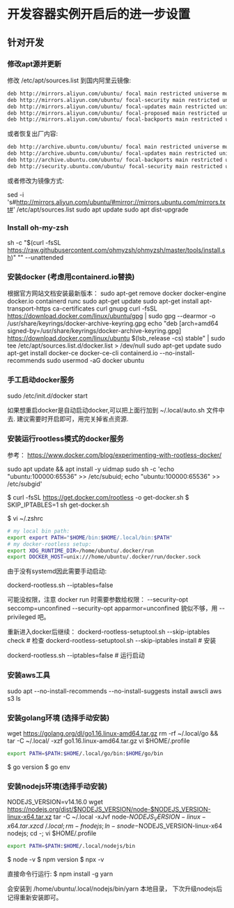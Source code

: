 # 开发容器实例开启后的进一步设置

## 针对开发

### 修改apt源并更新

修改 /etc/apt/sources.list 到国内阿里云镜像:

```txt
deb http://mirrors.aliyun.com/ubuntu/ focal main restricted universe multiverse
deb http://mirrors.aliyun.com/ubuntu/ focal-security main restricted universe multiverse
deb http://mirrors.aliyun.com/ubuntu/ focal-updates main restricted universe multiverse
deb http://mirrors.aliyun.com/ubuntu/ focal-proposed main restricted universe multiverse
deb http://mirrors.aliyun.com/ubuntu/ focal-backports main restricted universe multiverse
```

或者恢复出厂内容:

```txt
deb http://archive.ubuntu.com/ubuntu/ focal main restricted universe multiverse
deb http://archive.ubuntu.com/ubuntu/ focal-updates main restricted universe multiverse
deb http://archive.ubuntu.com/ubuntu/ focal-backports main restricted universe multiverse
deb http://security.ubuntu.com/ubuntu/ focal-security main restricted universe multiverse
```

或者修改为镜像方式:

sed -i 's#http://mirrors.aliyun.com/ubuntu/#mirror://mirrors.ubuntu.com/mirrors.txt#' /etc/apt/sources.list
sudo apt update
sudo apt dist-upgrade

### Install oh-my-zsh

sh -c "$(curl -fsSL https://raw.githubusercontent.com/ohmyzsh/ohmyzsh/master/tools/install.sh)" "" --unattended

### 安装docker (考虑用containerd.io替换)

根据官方网站文档安装最新版本：
sudo apt-get remove docker docker-engine docker.io containerd runc
sudo apt-get update
sudo apt-get install apt-transport-https ca-certificates curl gnupg
curl -fsSL https://download.docker.com/linux/ubuntu/gpg | sudo gpg --dearmor -o /usr/share/keyrings/docker-archive-keyring.gpg
echo "deb [arch=amd64 signed-by=/usr/share/keyrings/docker-archive-keyring.gpg] https://download.docker.com/linux/ubuntu $(lsb_release -cs) stable" | sudo tee /etc/apt/sources.list.d/docker.list > /dev/null
sudo apt-get update
sudo apt-get install docker-ce docker-ce-cli containerd.io --no-install-recommends
sudo usermod -aG docker ubuntu

### 手工启动docker服务

sudo /etc/init.d/docker start

如果想重启docker是自动启动docker,可以把上面行加到 ~/.local/auto.sh 文件中去.
建议需要时开启即可，用完关掉省点资源.

### 安装运行rootless模式的docker服务

参考：
https://www.docker.com/blog/experimenting-with-rootless-docker/

sudo apt update && apt install -y uidmap
sudo sh -c 'echo "ubuntu:100000:65536" >> /etc/subuid; echo "ubuntu:100000:65536" >> /etc/subgid'

$ curl -fsSL https://get.docker.com/rootless -o get-docker.sh
$ SKIP_IPTABLES=1 sh get-docker.sh

$ vi ~/.zshrc

```sh
# my local bin path:
export export PATH="$HOME/bin:$HOME/.local/bin:$PATH"
# my docker-rootless setup:
export XDG_RUNTIME_DIR=/home/ubuntu/.docker/run
export DOCKER_HOST=unix:///home/ubuntu/.docker/run/docker.sock
```

由于没有systemd因此需要手动启动:

dockerd-rootless.sh --iptables=false

可能没权限，注意 docker run 时需要参数给权限：
--security-opt seccomp=unconfined --security-opt apparmor=unconfined
貌似不够，用 --privileged 吧。

重新进入docker后继续：
dockerd-rootless-setuptool.sh --skip-iptables check   # 检查
dockerd-rootless-setuptool.sh --skip-iptables install # 安装

dockerd-rootless.sh --iptables=false  # 运行启动

### 安装aws工具

sudo apt --no-install-recommends --no-install-suggests install awscli
aws s3 ls

### 安装golang环境 (选择手动安装)

wget https://golang.org/dl/go1.16.linux-amd64.tar.gz
rm -rf ~/.local/go && tar -C ~/.local/ -xzf go1.16.linux-amd64.tar.gz
vi $HOME/.profile

```bash
export PATH=$PATH:$HOME/.local/go/bin:$HOME/go/bin
```

$ go version
$ go env

### 安装nodejs环境(选择手动安装)

NODEJS_VERSION=v14.16.0
wget https://nodejs.org/dist/$NODEJS_VERSION/node-$NODEJS_VERSION-linux-x64.tar.xz
tar -C ~/.local -xJvf node-$NODEJS_VERSION-linux-x64.tar.xz
cd ~/.local; rm -f nodejs; ln -s node-$NODEJS_VERSION-linux-x64 nodejs; cd -;
vi $HOME/.profile

```bash
export PATH=$PATH:$HOME/.local/nodejs/bin
```

$ node -v
$ npm version
$ npx -v

直接命令行运行:
$ npm install -g yarn

会安装到 /home/ubuntu/.local/nodejs/bin/yarn 本地目录，
下次升级nodejs后记得重新安装即可。
